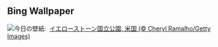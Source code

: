 ## Bing Wallpaper
![](https://www.bing.com/th?id=OHR.BisonSprings_JA-JP2014731306_UHD.jpg&w=1000)今日の壁紙: &nbsp;[イエローストーン国立公園, 米国 (© Cheryl Ramalho/Getty Images)](https://www.bing.com/th?id=OHR.BisonSprings_JA-JP2014731306_UHD.jpg)
<br><br/>

